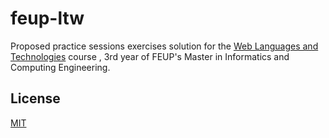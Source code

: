 # feup-ltw

Proposed practice sessions exercises solution for the
[Web Languages and Technologies](https://sigarra.up.pt/feup/en/UCURR_GERAL.FICHA_UC_VIEW?pv_ocorrencia_id=281471) course
, 3rd year of FEUP's Master in Informatics and Computing Engineering.

## License

[MIT](https://opensource.org/licenses/MIT)
